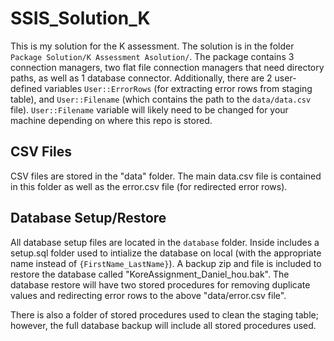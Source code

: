 # SSIS_Solution_K

This is my solution for the K assessment. The solution is in the folder `Package Solution/K Assessment Asolution/`. The package contains 3 connection managers, two flat file connection managers that need directory paths, as well as 1 database connector.
Additionally, there are 2 user-defined variables `User::ErrorRows` (for extracting error rows from staging table), and `User::Filename` (which contains the path to the `data/data.csv` file). `User::Filename` variable will likely need to be changed for your machine depending on where this repo is stored.

## CSV Files 

CSV files are stored in the "data" folder. The main data.csv file is contained in this folder as well as the error.csv file (for redirected error rows).

## Database Setup/Restore

All database setup files are located in the `database` folder. Inside includes a setup.sql folder used to intialize the database on local (with the appropriate name instead of `{FirstName_LastName}`).
A backup zip and file is included to restore the database called "KoreAssignment_Daniel_hou.bak". The database restore will have two stored procedures for removing duplicate values and redirecting error rows to the above "data/error.csv file".

There is also a folder of stored procedures used to clean the staging table; however, the full database backup will include all stored procedures used.

